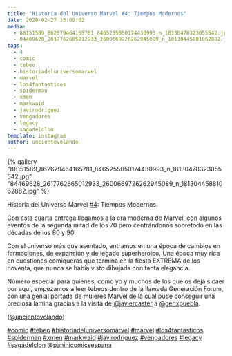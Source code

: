```yaml
---
title: "Historia del Universo Marvel #4: Tiempos Modernos"
date: 2020-02-27 15:00:02
media: 
  - 88151589_862679464165781_8465255050174430993_n_18130478323055542.jpg
  - 84469628_2617762665012933_2600669726262945089_n_18130445881062882.jpg
tags: 
  - 4
  - comic
  - tebeo
  - historiadeluniversomarvel
  - marvel
  - los4fantasticos
  - spiderman
  - xmen
  - markwaid
  - javirodriguez
  - vengadores
  - legacy
  - sagadelclon
template: instagram
author: uncientovolando
---
```


{% gallery "88151589_862679464165781_8465255050174430993_n_18130478323055542.jpg" "84469628_2617762665012933_2600669726262945089_n_18130445881062882.jpg" %}

Historia del Universo Marvel [#4](/etiquetas/4): Tiempos Modernos.

Con esta cuarta entrega llegamos a la era moderna de Marvel, con algunos eventos de la segunda mitad de los 70 pero centrándonos sobretodo en las décadas de los 80 y 90.

Con el universo más que asentado, entramos en una época de cambios en formaciones, de expansión y de legado superheroico. Una época muy rica en cuestiones comiqueras que termina en la fiesta EXTREMA de los noventa, que nunca se habia visto dibujada con tanta elegancia.

Número especial para quienes, como yo y muchos de los que os dejáis caer por aquí, empezamos a leer tebeos dentro de la llamada Generación Forum, con una genial portada de mujeres Marvel de la cual pude conseguir una preciosa lámina gracias a la visita de [@javiercaster](https://instagram.com/javiercaster) a [@genxpuebla](https://instagram.com/genxpuebla).

([@uncientovolando](https://instagram.com/uncientovolando))

[#comic](/etiquetas/comic) [#tebeo](/etiquetas/tebeo) [#historiadeluniversomarvel](/etiquetas/historiadeluniversomarvel) [#marvel](/etiquetas/marvel) [#los4fantasticos](/etiquetas/los4fantasticos) [#spiderman](/etiquetas/spiderman) [#xmen](/etiquetas/xmen) [#markwaid](/etiquetas/markwaid) [#javirodriguez](/etiquetas/javirodriguez) [#vengadores](/etiquetas/vengadores) [#legacy](/etiquetas/legacy) [#sagadelclon](/etiquetas/sagadelclon) [@paninicomicsespana](https://instagram.com/paninicomicsespana)

